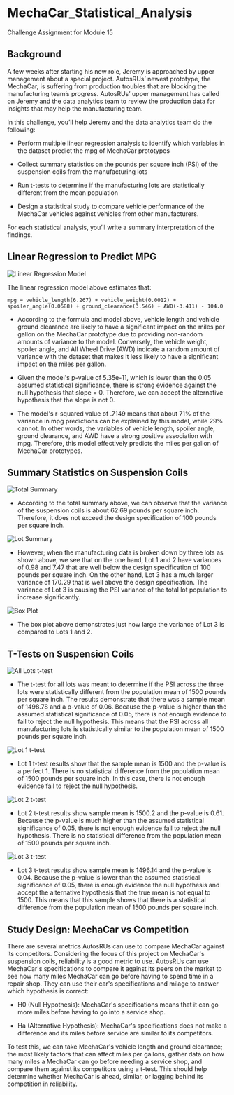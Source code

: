 # MechaCar_Statistical_Analysis
Challenge Assignment for Module 15

## Background
A few weeks after starting his new role, Jeremy is approached by upper management about a special project. AutosRUs’ newest prototype, the MechaCar, is suffering from production troubles that are blocking the manufacturing team’s progress. AutosRUs’ upper management has called on Jeremy and the data analytics team to review the production data for insights that may help the manufacturing team.

In this challenge, you’ll help Jeremy and the data analytics team do the following:

* Perform multiple linear regression analysis to identify which variables in the dataset predict the mpg of MechaCar prototypes

* Collect summary statistics on the pounds per square inch (PSI) of the suspension coils from the manufacturing lots

* Run t-tests to determine if the manufacturing lots are statistically different from the mean population

* Design a statistical study to compare vehicle performance of the MechaCar vehicles against vehicles from other manufacturers. 

For each statistical analysis, you’ll write a summary interpretation of the findings.


## Linear Regression to Predict MPG

![Linear Regression Model](https://github.com/Itgotworse26/MechaCar_Statistical_Analysis/blob/main/Images/Linear_Regression.JPG)

The linear regression model above estimates that:

```
mpg = vehicle_length(6.267) + vehicle_weight(0.0012) + spoiler_angle(0.0688) + ground_clearance(3.546) + AWD(-3.411) - 104.0
```

* According to the formula and model above, vehicle length and vehicle ground clearance are likely to have a significant impact on the miles per gallon on the MechaCar prototype due to providing non-random amounts of variance to the model. Conversely, the vehicle weight, spoiler angle, and All Wheel Drive (AWD) indicate a random amount of variance with the dataset that makes it less likely to have a significant impact on the miles per gallon.

* Given the model's p-value of 5.35e-11, which is lower than the 0.05 assumed statistical significance, there is strong evidence against the null hypothesis that slope = 0. Therefore, we can accept the alternative hypothesis that the slope is not 0.

* The model's r-squared value of .7149 means that about 71% of the variance in mpg predictions can be explained by this model, while 29% cannot. In other words, the variables of vehicle length, spoiler angle, ground clearance, and AWD have a strong positive association with mpg. Therefore, this model effectively predicts the miles per gallon of MechaCar prototypes.


## Summary Statistics on Suspension Coils

![Total Summary](https://github.com/Itgotworse26/MechaCar_Statistical_Analysis/blob/main/Images/total_summary.JPG)

* According to the total summary above, we can observe that the variance of the suspension coils is about 62.69 pounds per square inch. Therefore, it does not exceed the design specification of 100 pounds per square inch.


![Lot Summary](https://github.com/Itgotworse26/MechaCar_Statistical_Analysis/blob/main/Images/lot_summary.JPG)

* However; when the manufacturing data is broken down by three lots as shown above, we see that on the one hand, Lot 1 and 2 have variances of 0.98 and 7.47 that are well below the design specification of 100 pounds per square inch. On the other hand, Lot 3 has a much larger variance of 170.29 that is well above the design specification. The variance of Lot 3 is causing the PSI variance of the total lot population to increase significantly. 


![Box Plot](https://github.com/Itgotworse26/MechaCar_Statistical_Analysis/blob/main/Images/Manufacturing_Lot.png)

* The box plot above demonstrates just how large the variance of Lot 3 is compared to Lots 1 and 2.


## T-Tests on Suspension Coils

![All Lots t-test](https://github.com/Itgotworse26/MechaCar_Statistical_Analysis/blob/main/Images/all_lots_T-Test.JPG)

* The t-test for all lots was meant to determine if the PSI across the three lots were statistically different from the population mean of 1500 pounds per square inch. The results demonstrate that there was a sample mean of 1498.78 and a p-value of 0.06. Because the p-value is higher than the assumed statistical significance of 0.05, there is not enough evidence to fail to reject the null hypothesis. This means that the PSI across all manufacturing lots is statistically similar to the population mean of 1500 pounds per square inch.


![Lot 1 t-test](https://github.com/Itgotworse26/MechaCar_Statistical_Analysis/blob/main/Images/lot1_T-Test.JPG)

* Lot 1 t-test results show that the sample mean is 1500 and the p-value is a perfect 1. There is no statistical difference from the population mean of 1500 pounds per square inch. In this case, there is not enough evidence fail to reject the null hypothesis.


![Lot 2 t-test](https://github.com/Itgotworse26/MechaCar_Statistical_Analysis/blob/main/Images/lot2_T-Test.JPG)

* Lot 2 t-test results show sample mean is 1500.2 and the p-value is 0.61. Because the p-value is much higher than the assumed statistical significance of 0.05, there is not enough evidence fail to reject the null hypothesis. There is no statistical difference from the population mean of 1500 pounds per square inch.


![Lot 3 t-test](https://github.com/Itgotworse26/MechaCar_Statistical_Analysis/blob/main/Images/lot3_T-Test.JPG)

* Lot 3 t-test results show sample mean is 1496.14 and the p-value is 0.04. Because the p-value is lower than the assumed statistical significance of 0.05, there is enough evidence the null hypothesis and accept the alternative hypothesis that the true mean is not equal to 1500. This means that this sample shows that there is a statistical difference from the population mean of 1500 pounds per square inch.


## Study Design: MechaCar vs Competition

There are several metrics AutosRUs can use to compare MechaCar against its competitors. Considering the focus of this project on MechaCar's suspension coils, reliability is a good metric to use. AutosRUs can use MechaCar's specifications to compare it against its peers on the market to see how many miles MechaCar can go before having to spend time in a repair shop. They can use their car's specifications and milage to answer which hypothesis is correct:

* H0 (Null Hypothesis): MechaCar's specifications means that it can go more miles before having to go into a service shop.

* Ha (Alternative Hypothesis): MechaCar's specifications does not make a difference and its miles before service are similar to its competitors.

To test this, we can take MechaCar's vehicle length and ground clearance; the most likely factors that can affect miles per gallons, gather data on how many miles a MechaCar can go before needing a service shop, and compare them against its competitors using a t-test. This should help determine whether MechaCar is ahead, similar, or lagging behind its competition in reliability. 